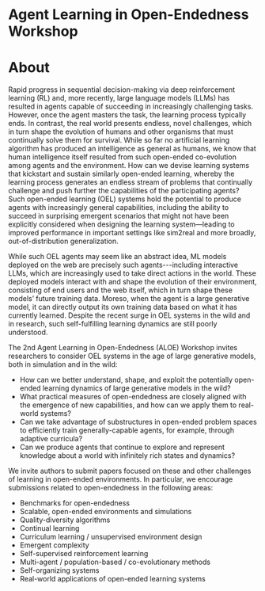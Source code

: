 # Agent Learning in Open-Endedness Workshop

# About 
Rapid progress in sequential decision-making via deep reinforcement learning (RL) and, more recently, large language models (LLMs) has resulted in agents capable of succeeding in increasingly challenging tasks. However, once the agent masters the task, the learning process typically ends. In contrast, the real world presents endless, novel challenges, which in turn shape the evolution of humans and other organisms that must continually solve them for survival. While so far no artificial learning algorithm has produced an intelligence as general as humans, we know that human intelligence itself resulted from such open-ended co-evolution among agents and the environment. How can we devise learning systems that kickstart and sustain similarly open-ended learning, whereby the learning process generates an endless stream of problems that continually challenge and push further the capabilities of the participating agents? Such open-ended learning (OEL) systems hold the potential to produce agents with increasingly general capabilities, including the ability to succeed in surprising emergent scenarios that might not have been explicitly considered when designing the learning system—leading to improved performance in important settings like sim2real and more broadly, out-of-distribution generalization.

While such OEL agents may seem like an abstract idea, ML models deployed on the web are precisely such agents---including interactive LLMs, which are increasingly used to take direct actions in the world. These deployed models interact with and shape the evolution of their environment, consisting of end users and the web itself, which in turn shape these models’ future training data. Moreso, when the agent is a large generative model, it can directly output its own training data based on what it has currently learned. Despite the recent surge in OEL systems in the wild and in research, such self-fulfilling learning dynamics are still poorly understood.

The 2nd Agent Learning in Open-Endedness (ALOE) Workshop invites researchers to consider OEL systems in the age of large generative models, both in simulation and in the wild:
- How can we better understand, shape, and exploit the potentially open-ended learning dynamics of large generative models in the wild?
- What practical measures of open-endedness are closely aligned with the emergence of new capabilities, and how can we apply them to real-world systems?
- Can we take advantage of substructures in open-ended problem spaces to efficiently train generally-capable agents, for example, through adaptive curricula?
- Can we produce agents that continue to explore and represent knowledge about a world with infinitely rich states and dynamics?

We invite authors to submit papers focused on these and other challenges of learning in open-ended environments. In particular, we encourage submissions related to open-endedness in the following areas:
- Benchmarks for open-endedness
- Scalable, open-ended environments and simulations
- Quality-diversity algorithms
- Continual learning
- Curriculum learning / unsupervised environment design
- Emergent complexity
- Self-supervised reinforcement learning
- Multi-agent / population-based / co-evolutionary methods
- Self-organizing systems
- Real-world applications of open-ended learning systems
